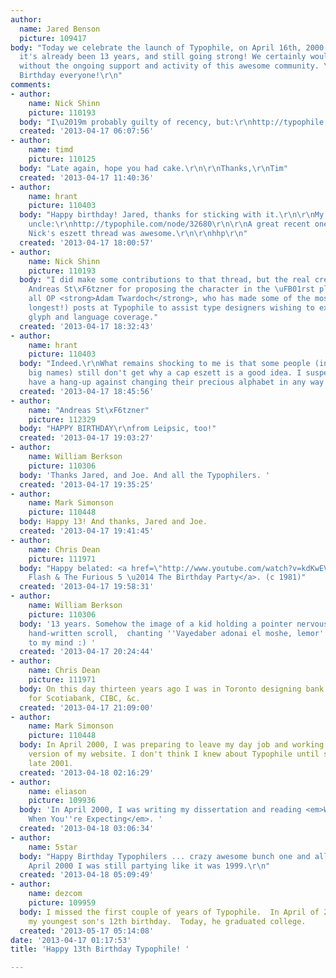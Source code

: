 ```yaml
---
author:
  name: Jared Benson
  picture: 109417
body: "Today we celebrate the launch of Typophile, on April 16th, 2000. Hard to believe
  it's already been 13 years, and still going strong! We certainly wouldn't be here
  without the ongoing support and activity of this awesome community. \r\n\r\nHappy
  Birthday everyone!\r\n"
comments:
- author:
    name: Nick Shinn
    picture: 110193
  body: "I\u2019m probably guilty of recency, but:\r\nhttp://typophile.com/node/40439\r\nhttp://typophile.com/node/33647\r\nhttp://typophile.com/node/64759"
  created: '2013-04-17 06:07:56'
- author:
    name: timd
    picture: 110125
  body: "Late again, hope you had cake.\r\n\r\nThanks,\r\nTim"
  created: '2013-04-17 11:40:36'
- author:
    name: hrant
    picture: 110403
  body: "Happy birthday! Jared, thanks for sticking with it.\r\n\r\nMy favorite crazy
    uncle:\r\nhttp://typophile.com/node/32680\r\n\r\nA great recent one:\r\nhttp://typophile.com/node/101331\r\n\r\nAnd
    Nick's eszett thread was awesome.\r\n\r\nhhp\r\n"
  created: '2013-04-17 18:00:57'
- author:
    name: Nick Shinn
    picture: 110193
  body: "I did make some contributions to that thread, but the real credit goes to
    Andreas St\xF6tzner for proposing the character in the \uFB01rst place and above
    all OP <strong>Adam Twardoch</strong>, who has made some of the most useful (and
    longest!) posts at Typophile to assist type designers wishing to expand their
    glyph and language coverage."
  created: '2013-04-17 18:32:43'
- author:
    name: hrant
    picture: 110403
  body: "Indeed.\r\nWhat remains shocking to me is that some people (including some
    big names) still don't get why a cap eszett is a good idea. I suspect they just
    have a hang-up against changing their precious alphabet in any way at all.\r\n\r\nhhp\r\n"
  created: '2013-04-17 18:45:56'
- author:
    name: "Andreas St\xF6tzner"
    picture: 112329
  body: "HAPPY BIRTHDAY\r\nfrom Leipsic, too!"
  created: '2013-04-17 19:03:27'
- author:
    name: William Berkson
    picture: 110306
  body: 'Thanks Jared, and Joe. And all the Typophilers. '
  created: '2013-04-17 19:35:25'
- author:
    name: Mark Simonson
    picture: 110448
  body: Happy 13! And thanks, Jared and Joe.
  created: '2013-04-17 19:41:45'
- author:
    name: Chris Dean
    picture: 111971
  body: "Happy belated: <a href=\"http://www.youtube.com/watch?v=kdKwEVT1_9U\">Grandmaster
    Flash & The Furious 5 \u2014 The Birthday Party</a>. (c 1981)"
  created: '2013-04-17 19:58:31'
- author:
    name: William Berkson
    picture: 110306
  body: '13 years. Somehow the image of a kid holding a pointer nervously above a
    hand-written scroll,  chanting ''Vayedaber adonai el moshe, lemor'' comes irresistibly
    to my mind :) '
  created: '2013-04-17 20:24:44'
- author:
    name: Chris Dean
    picture: 111971
  body: On this day thirteen years ago I was in Toronto designing bank statements
    for Scotiabank, CIBC, &c.
  created: '2013-04-17 21:09:00'
- author:
    name: Mark Simonson
    picture: 110448
  body: In April 2000, I was preparing to leave my day job and working on the first
    version of my website. I don't think I knew about Typophile until sometime in
    late 2001.
  created: '2013-04-18 02:16:29'
- author:
    name: eliason
    picture: 109936
  body: 'In April 2000, I was writing my dissertation and reading <em>What to Expect
    When You''re Expecting</em>. '
  created: '2013-04-18 03:06:34'
- author:
    name: 5star
  body: "Happy Birthday Typophilers ... crazy awesome bunch one and all!!!\r\n\r\nIn
    April 2000 I was still partying like it was 1999.\r\n"
  created: '2013-04-18 05:09:49'
- author:
    name: dezcom
    picture: 109959
  body: I missed the first couple of years of Typophile.  In April of 2000, I was  celebrating
    my youngest son's 12th birthday.  Today, he graduated college.
  created: '2013-05-17 05:14:08'
date: '2013-04-17 01:17:53'
title: 'Happy 13th Birthday Typophile! '

---
```

